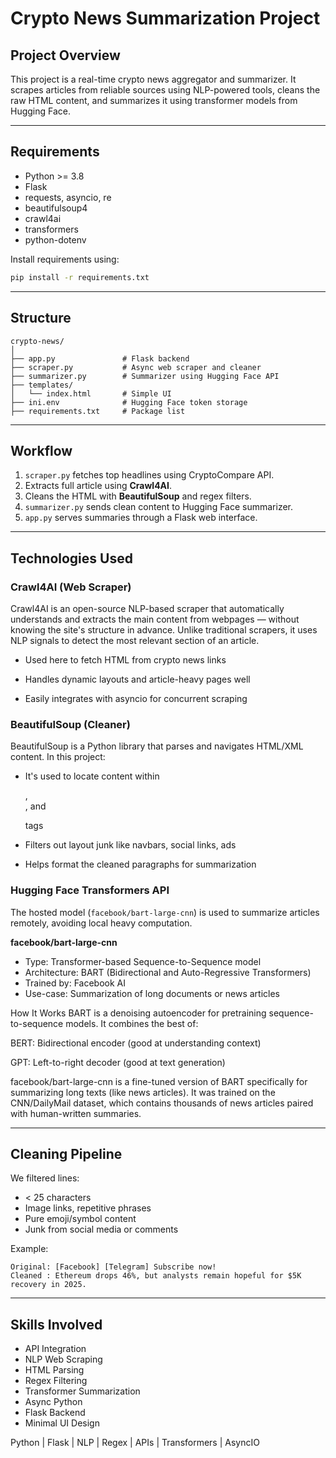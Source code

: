 
#  Crypto News Summarization Project

## Project Overview

This project is a real-time crypto news aggregator and summarizer. It scrapes articles from reliable sources using NLP-powered tools, cleans the raw HTML content, and summarizes it using transformer models from Hugging Face.

---

##  Requirements

- Python >= 3.8
- Flask
- requests, asyncio, re
- beautifulsoup4
- crawl4ai
- transformers
- python-dotenv

Install requirements using:

```bash
pip install -r requirements.txt
```

---

##  Structure

```
crypto-news/
│
├── app.py               # Flask backend
├── scraper.py           # Async web scraper and cleaner
├── summarizer.py        # Summarizer using Hugging Face API
├── templates/
│   └── index.html       # Simple UI
├── ini.env              # Hugging Face token storage
├── requirements.txt     # Package list
```

---

## Workflow

1. `scraper.py` fetches top headlines using CryptoCompare API.
2. Extracts full article using **Crawl4AI**.
3. Cleans the HTML with **BeautifulSoup** and regex filters.
4. `summarizer.py` sends clean content to Hugging Face summarizer.
5. `app.py` serves summaries through a Flask web interface.

---

## Technologies Used

### Crawl4AI (Web Scraper)
Crawl4AI is an open-source NLP-based scraper that automatically understands and extracts the main content from webpages — without knowing the site's structure in advance. Unlike traditional scrapers, it uses NLP signals to detect the most relevant section of an article.

- Used here to fetch HTML from crypto news links

- Handles dynamic layouts and article-heavy pages well

- Easily integrates with asyncio for concurrent scraping

### BeautifulSoup (Cleaner)
BeautifulSoup is a Python library that parses and navigates HTML/XML content. In this project:

- It's used to locate content within <article>, <div>, and <p> tags

- Filters out layout junk like navbars, social links, ads

- Helps format the cleaned paragraphs for summarization

### Hugging Face Transformers API
The hosted model (`facebook/bart-large-cnn`) is used to summarize articles remotely, avoiding local heavy computation.

**facebook/bart-large-cnn**
- Type: Transformer-based Sequence-to-Sequence model
- Architecture: BART (Bidirectional and Auto-Regressive Transformers)
- Trained by: Facebook AI
- Use-case: Summarization of long documents or news articles

 How It Works
BART is a denoising autoencoder for pretraining sequence-to-sequence models. It combines the best of:

BERT: Bidirectional encoder (good at understanding context)

GPT: Left-to-right decoder (good at text generation)

facebook/bart-large-cnn is a fine-tuned version of BART specifically for summarizing long texts (like news articles). It was trained on the CNN/DailyMail dataset, which contains thousands of news articles paired with human-written summaries.

---

## Cleaning Pipeline

We filtered lines:
- < 25 characters
- Image links, repetitive phrases
- Pure emoji/symbol content
- Junk from social media or comments

Example:

```
Original: [Facebook] [Telegram] Subscribe now!
Cleaned : Ethereum drops 46%, but analysts remain hopeful for $5K recovery in 2025.
```

---

## Skills Involved

- API Integration
- NLP Web Scraping
- HTML Parsing
- Regex Filtering
- Transformer Summarization
- Async Python
- Flask Backend
- Minimal UI Design



 Python | Flask | NLP | Regex | APIs | Transformers | AsyncIO
